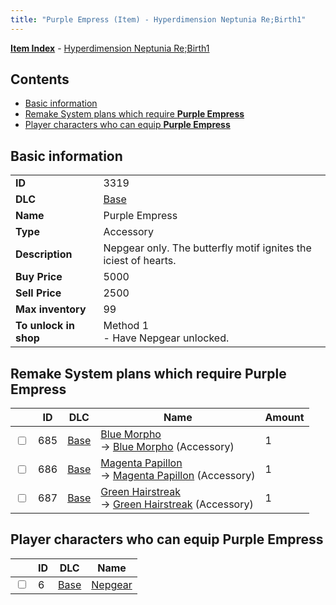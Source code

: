 ```yaml
---
title: "Purple Empress (Item) - Hyperdimension Neptunia Re;Birth1"
---
```


[**Item Index**](/neptunia/rb1/item/index.html) - [Hyperdimension Neptunia Re;Birth1](/neptunia/rb1)

## Contents

- [Basic information](#basic-information)
- [Remake System plans which require **Purple Empress**](#remake-system-plans-which-require-purple-empress)
- [Player characters who can equip **Purple Empress**](#player-characters-who-can-equip-purple-empress)

## Basic information

|   |   |
| -- | -- |
| **ID** | 3319 |
| **DLC** | [Base](/neptunia/rb1/dlc/1-base.html) |
| **Name** | Purple Empress |
| **Type** | Accessory |
| **Description** | Nepgear only. The butterfly motif ignites the iciest of hearts. |
| **Buy Price** | 5000 |
| **Sell Price** | 2500 |
| **Max inventory** | 99 |
| **To unlock in shop** | Method 1<br />- Have Nepgear unlocked. |

## Remake System plans which require **Purple Empress**

|    | ID | DLC | Name | Amount |
| -- | -- | --- | ---- | ------ |
| <input type="checkbox" id="rb1-remake-1-685" class="trackbox" /> | 685 | [Base](/neptunia/rb1/dlc/1-base.html) | [Blue Morpho](/neptunia/rb1/remake/1-685-blue-morpho.html)<br />→ [Blue Morpho](/neptunia/rb1/item/1-3320-blue-morpho.html) (Accessory) | 1 |
| <input type="checkbox" id="rb1-remake-1-686" class="trackbox" /> | 686 | [Base](/neptunia/rb1/dlc/1-base.html) | [Magenta Papillon](/neptunia/rb1/remake/1-686-magenta-papillon.html)<br />→ [Magenta Papillon](/neptunia/rb1/item/1-3321-magenta-papillon.html) (Accessory) | 1 |
| <input type="checkbox" id="rb1-remake-1-687" class="trackbox" /> | 687 | [Base](/neptunia/rb1/dlc/1-base.html) | [Green Hairstreak](/neptunia/rb1/remake/1-687-green-hairstreak.html)<br />→ [Green Hairstreak](/neptunia/rb1/item/1-3322-green-hairstreak.html) (Accessory) | 1 |

## Player characters who can equip **Purple Empress**

|    | ID | DLC | Name |
| -- | -- | --- | ---- |
| <input type="checkbox" id="rb1-player-1-6" class="trackbox" /> | 6 | [Base](/neptunia/rb1/dlc/1-base.html) | [Nepgear](/neptunia/rb1/player/1-6-nepgear.html) |